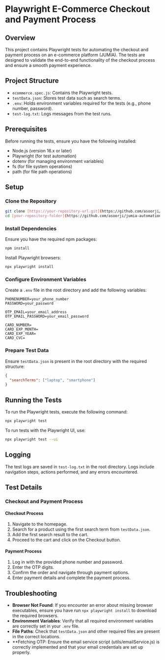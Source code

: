 # Playwright E-Commerce Checkout and Payment Process

## Overview

This project contains Playwright tests for automating the checkout and payment process on an e-commerce platform (JUMIA). The tests are designed to validate the end-to-end functionality of the checkout process and ensure a smooth payment experience.

## Project Structure

- `ecommerce.spec.js`: Contains the Playwright tests.
- `testData.json`: Stores test data such as search terms.
- `.env`: Holds environment variables required for the tests (e.g., phone number, password).
- `test-log.txt`: Logs messages from the test runs.

## Prerequisites

Before running the tests, ensure you have the following installed:

- Node.js (version 16.x or later)
- Playwright (for test automation)
- dotenv (for managing environment variables)
- fs (for file system operations)
- path (for file path operations)

## Setup

### Clone the Repository

```bash
git clone [https://your-repository-url.git](https://github.com/asoorji/jumia-automation.git)
cd [your-repository-folder](https://github.com/asoorji/jumia-automation.git)
```

### Install Dependencies

Ensure you have the required npm packages:

```bash
npm install
```

Install Playwright browsers:

```bash
npx playwright install
```

### Configure Environment Variables

Create a `.env` file in the root directory and add the following variables:

```env
PHONENUMBER=your_phone_number
PASSWORD=your_password

OTP_EMAIL=your_email_address
OTP_EMAIL_PASSWORD=your_email_password

CARD_NUMBER=
CARD_EXP_MONTH=
CARD_EXP_YEAR=
CARD_CVC=
```

### Prepare Test Data

Ensure `testData.json` is present in the root directory with the required structure:

```json
{
  "searchTerms": ["laptop", "smartphone"]
}
```

## Running the Tests

To run the Playwright tests, execute the following command:

```bash
npx playwright test
```

To run tests with the Playwright UI, use:

```bash
npx playwright test --ui
```

## Logging

The test logs are saved in `test-log.txt` in the root directory. Logs include navigation steps, actions performed, and any errors encountered.

## Test Details

### Checkout and Payment Process

#### Checkout Process
1. Navigate to the homepage.
2. Search for a product using the first search term from `testData.json`.
3. Add the first search result to the cart.
4. Proceed to the cart and click on the Checkout button.

#### Payment Process
1. Log in with the provided phone number and password.
2. Enter the OTP digits.
3. Confirm the order and navigate through payment options.
4. Enter payment details and complete the payment process.

## Troubleshooting

- **Browser Not Found**: If you encounter an error about missing browser executables, ensure you have run `npx playwright install` to download the required browsers.
- **Environment Variables**: Verify that all required environment variables are correctly set in your `.env` file.
- **File Paths**: Check that `testData.json` and other required files are present in the correct locations.
- **Fetching OTP: Ensure the email service script (utils/emailService.js) is correctly implemented and that your email credentials are set up properly.
